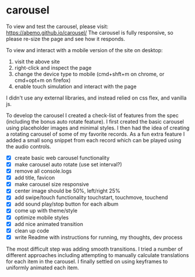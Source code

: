# carousel

To view and test the carousel, please visit:
https://abemo.github.io/carousel/
The carousel is fully responsive, so please re-size the page and see how it responds.

To view and interact with a mobile version of the site on desktop:

1. visit the above site
2. right-click and inspect the page
3. change the device type to mobile (cmd+shft+m on chrome, or cmd+opt+m on firefox)
4. enable touch simulation and interact with the page

I didn't use any external libraries, and instead relied on css flex, and vanilla js.

To develop the carousel I created a check-list of features from the spec (including the bonus auto rotate feature). I first created the basic carousel using placeholder images and minimal styles. I then had the idea of creating a rotating carousel of some of my favorite records. As a fun extra feature I added a small song snippet from each record which can be played using the audio controls.

- [x] create basic web carousel functionality
- [x] make carousel auto rotate (use set interval?)
- [x] remove all console.logs
- [x] add title, favicon
- [x] make carousel size responsive
- [x] center image should be 50%, left/right 25%
- [x] add swipe/touch functionality touchstart, touchmove, touchend
- [x] add sound play/stop button for each album
- [x] come up with theme/style
- [x] optimize mobile styles
- [x] add nice animated transition
- [x] clean up code
- [x] write Readme with instructions for running, my thoughts, dev process

The most difficult step was adding smooth transitions. I tried a number of different approaches including attempting to manually calculate translations for each item in the carousel. I finally settled on using keyframes to uniformly animated each item.
